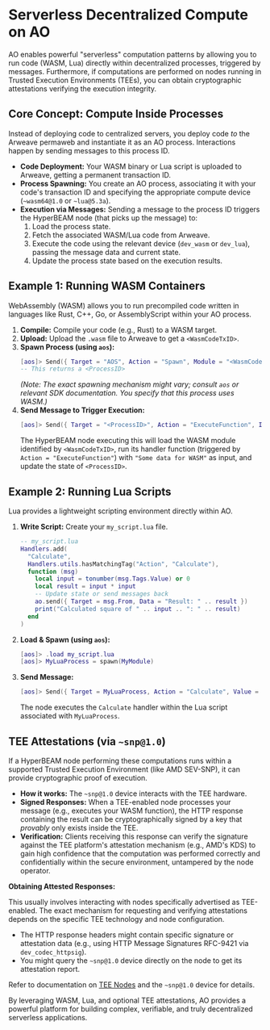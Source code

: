 # Serverless Decentralized Compute on AO

AO enables powerful "serverless" computation patterns by allowing you to run code (WASM, Lua) directly within decentralized processes, triggered by messages. Furthermore, if computations are performed on nodes running in Trusted Execution Environments (TEEs), you can obtain cryptographic attestations verifying the execution integrity.

## Core Concept: Compute Inside Processes

Instead of deploying code to centralized servers, you deploy code *to* the Arweave permaweb and instantiate it as an AO process. Interactions happen by sending messages to this process ID.

*   **Code Deployment:** Your WASM binary or Lua script is uploaded to Arweave, getting a permanent transaction ID.
*   **Process Spawning:** You create an AO process, associating it with your code's transaction ID and specifying the appropriate compute device (`~wasm64@1.0` or `~lua@5.3a`).
*   **Execution via Messages:** Sending a message to the process ID triggers the HyperBEAM node (that picks up the message) to:
    1.  Load the process state.
    2.  Fetch the associated WASM/Lua code from Arweave.
    3.  Execute the code using the relevant device (`dev_wasm` or `dev_lua`), passing the message data and current state.
    4.  Update the process state based on the execution results.

## Example 1: Running WASM Containers

WebAssembly (WASM) allows you to run precompiled code written in languages like Rust, C++, Go, or AssemblyScript within your AO process.

1.  **Compile:** Compile your code (e.g., Rust) to a WASM target.
2.  **Upload:** Upload the `.wasm` file to Arweave to get a `<WasmCodeTxID>`.
3.  **Spawn Process (using `aos`):**
    ```lua
    [aos]> Send({ Target = "AOS", Action = "Spawn", Module = "<WasmCodeTxID>", Scheduler = "<OptionalSchedulerProcessID>" })
    -- This returns a <ProcessID>
    ```
    *(Note: The exact spawning mechanism might vary; consult `aos` or relevant SDK documentation. You specify that this process uses WASM.)*
4.  **Send Message to Trigger Execution:**
    ```lua
    [aos]> Send({ Target = "<ProcessID>", Action = "ExecuteFunction", InputData = "Some data for WASM" })
    ```
    The HyperBEAM node executing this will load the WASM module identified by `<WasmCodeTxID>`, run its handler function (triggered by `Action = "ExecuteFunction"`) with `"Some data for WASM"` as input, and update the state of `<ProcessID>`.

## Example 2: Running Lua Scripts

Lua provides a lightweight scripting environment directly within AO.

1.  **Write Script:** Create your `my_script.lua` file.
    ```lua
    -- my_script.lua
    Handlers.add(
      "Calculate",
      Handlers.utils.hasMatchingTag("Action", "Calculate"),
      function (msg)
        local input = tonumber(msg.Tags.Value) or 0
        local result = input * input
        -- Update state or send messages back
        ao.send({ Target = msg.From, Data = "Result: " .. result })
        print("Calculated square of " .. input .. ": " .. result)
      end
    )
    ```
2.  **Load & Spawn (using `aos`):**
    ```lua
    [aos]> .load my_script.lua
    [aos]> MyLuaProcess = spawn(MyModule)
    ```
3.  **Send Message:**
    ```lua
    [aos]> Send({ Target = MyLuaProcess, Action = "Calculate", Value = "7" })
    ```
    The node executes the `Calculate` handler within the Lua script associated with `MyLuaProcess`.

## TEE Attestations (via `~snp@1.0`)

If a HyperBEAM node performing these computations runs within a supported Trusted Execution Environment (like AMD SEV-SNP), it can provide cryptographic proof of execution.

*   **How it works:** The `~snp@1.0` device interacts with the TEE hardware.
*   **Signed Responses:** When a TEE-enabled node processes your message (e.g., executes your WASM function), the HTTP response containing the result can be cryptographically signed by a key that *provably* only exists inside the TEE.
*   **Verification:** Clients receiving this response can verify the signature against the TEE platform's attestation mechanism (e.g., AMD's KDS) to gain high confidence that the computation was performed correctly and confidentially within the secure environment, untampered by the node operator.

**Obtaining Attested Responses:**

This usually involves interacting with nodes specifically advertised as TEE-enabled. The exact mechanism for requesting and verifying attestations depends on the specific TEE technology and node configuration.

*   The HTTP response headers might contain specific signature or attestation data (e.g., using HTTP Message Signatures RFC-9421 via `dev_codec_httpsig`).
*   You might query the `~snp@1.0` device directly on the node to get its attestation report.

Refer to documentation on [TEE Nodes](./run/tee-nodes.md) and the `~snp@1.0` device for details.

By leveraging WASM, Lua, and optional TEE attestations, AO provides a powerful platform for building complex, verifiable, and truly decentralized serverless applications.
